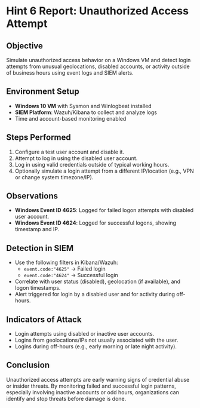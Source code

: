 # Hint 6 Report: Unauthorized Access Attempt

## Objective
Simulate unauthorized access behavior on a Windows VM and detect login attempts from unusual geolocations, disabled accounts, or activity outside of business hours using event logs and SIEM alerts.

## Environment Setup
- **Windows 10 VM** with Sysmon and Winlogbeat installed
- **SIEM Platform**: Wazuh/Kibana to collect and analyze logs
- Time and account-based monitoring enabled

## Steps Performed
1. Configure a test user account and disable it.
2. Attempt to log in using the disabled user account.
3. Log in using valid credentials outside of typical working hours.
4. Optionally simulate a login attempt from a different IP/location (e.g., VPN or change system timezone/IP).

## Observations
- **Windows Event ID 4625**: Logged for failed logon attempts with disabled user account.
- **Windows Event ID 4624**: Logged for successful logons, showing timestamp and IP.

## Detection in SIEM
- Use the following filters in Kibana/Wazuh:
  - `event.code:"4625"` → Failed login
  - `event.code:"4624"` → Successful login
- Correlate with user status (disabled), geolocation (if available), and logon timestamps.
- Alert triggered for login by a disabled user and for activity during off-hours.

## Indicators of Attack
- Login attempts using disabled or inactive user accounts.
- Logins from geolocations/IPs not usually associated with the user.
- Logins during off-hours (e.g., early morning or late night activity).

## Conclusion
Unauthorized access attempts are early warning signs of credential abuse or insider threats. By monitoring failed and successful login patterns, especially involving inactive accounts or odd hours, organizations can identify and stop threats before damage is done.

